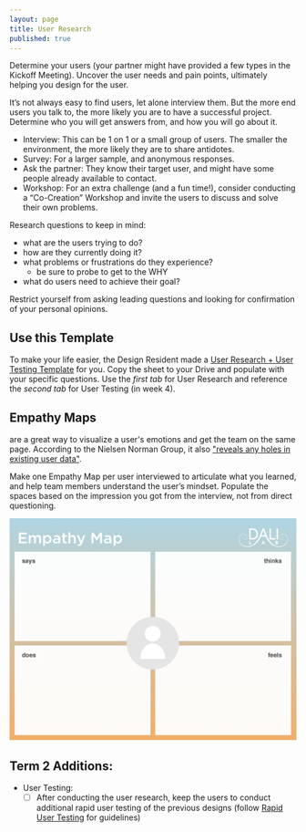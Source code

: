```yaml
---
layout: page
title: User Research
published: true
---
```



Determine your users (your partner might have provided a few types in the Kickoff Meeting). Uncover the user needs and pain points, ultimately helping you design for the user.

It’s not always easy to find users, let alone interview them. But the more end users you talk to, the more likely you are to have a successful project. Determine who you will get answers from, and how you will go about it.

* Interview: This can be 1 on 1 or a small group of users. The smaller the environment, the more likely they are to share antidotes.
* Survey: For a larger sample, and anonymous responses.
* Ask the partner: They know their target user, and might have some people already available to contact.
* Workshop: For an extra challenge (and a fun time!), consider conducting a “Co-Creation” Workshop and invite the users to discuss and solve their own problems.

Research questions to keep in mind:
* what are the users trying to do?
* how are they currently doing it?
* what problems or frustrations do they experience?
  * be sure to probe to get to the WHY
* what do users need to achieve their goal?

Restrict yourself from asking leading questions and looking for confirmation of your personal opinions.


## Use this Template
To make your life easier, the Design Resident made a [User Research + User Testing Template](https://docs.google.com/spreadsheets/d/1gKQyrXQKgv_zLd7S20WOh8IB6I9i2WX_XkQ5Kq0MYDk/edit?usp=sharing) for you. Copy the sheet to your Drive and populate with your specific questions. Use the *first tab* for User Research and reference the *second tab* for User Testing (in week 4).

## Empathy Maps
are a great way to visualize a user's emotions and get the team on the same page. According to the Nielsen Norman Group, it also ["reveals any holes in existing user data"](https://www.nngroup.com/articles/empathy-mapping/).

Make one Empathy Map per user interviewed to articulate what you learned, and help team members understand the user’s mindset. Populate the spaces based on the impression you got from the interview, not from direct questioning.

[![](img/empathymap.png)](img/empathymap.pdf)



## Term 2 Additions:

* User Testing:
  * [ ] After conducting the user research, keep the users to conduct additional rapid user testing of the previous designs (follow [Rapid User Testing](rapid-user-testing.md) for guidelines)

